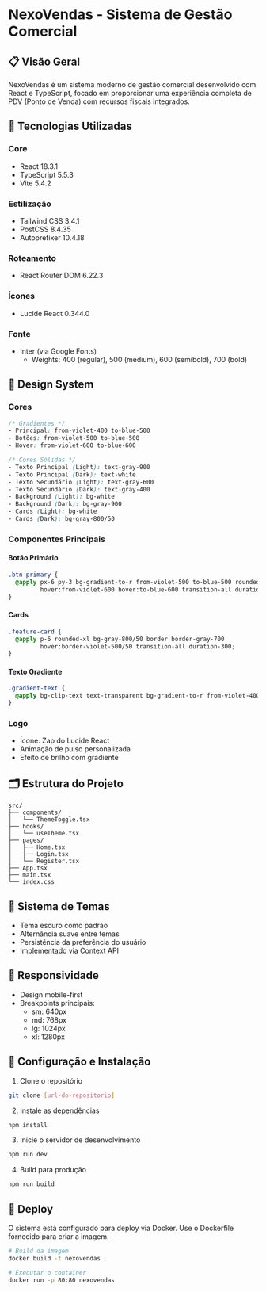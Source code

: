 # NexoVendas - Sistema de Gestão Comercial

## 📋 Visão Geral
NexoVendas é um sistema moderno de gestão comercial desenvolvido com React e TypeScript, focado em proporcionar uma experiência completa de PDV (Ponto de Venda) com recursos fiscais integrados.

## 🚀 Tecnologias Utilizadas

### Core
- React 18.3.1
- TypeScript 5.5.3
- Vite 5.4.2

### Estilização
- Tailwind CSS 3.4.1
- PostCSS 8.4.35
- Autoprefixer 10.4.18

### Roteamento
- React Router DOM 6.22.3

### Ícones
- Lucide React 0.344.0

### Fonte
- Inter (via Google Fonts)
  - Weights: 400 (regular), 500 (medium), 600 (semibold), 700 (bold)

## 🎨 Design System

### Cores
```css
/* Gradientes */
- Principal: from-violet-400 to-blue-500
- Botões: from-violet-500 to-blue-500
- Hover: from-violet-600 to-blue-600

/* Cores Sólidas */
- Texto Principal (Light): text-gray-900
- Texto Principal (Dark): text-white
- Texto Secundário (Light): text-gray-600
- Texto Secundário (Dark): text-gray-400
- Background (Light): bg-white
- Background (Dark): bg-gray-900
- Cards (Light): bg-white
- Cards (Dark): bg-gray-800/50
```

### Componentes Principais

#### Botão Primário
```css
.btn-primary {
  @apply px-6 py-3 bg-gradient-to-r from-violet-500 to-blue-500 rounded-lg font-medium 
         hover:from-violet-600 hover:to-blue-600 transition-all duration-300 text-white;
}
```

#### Cards
```css
.feature-card {
  @apply p-6 rounded-xl bg-gray-800/50 border border-gray-700 
         hover:border-violet-500/50 transition-all duration-300;
}
```

#### Texto Gradiente
```css
.gradient-text {
  @apply bg-clip-text text-transparent bg-gradient-to-r from-violet-400 to-blue-500;
}
```

### Logo
- Ícone: Zap do Lucide React
- Animação de pulso personalizada
- Efeito de brilho com gradiente

## 🗂 Estrutura do Projeto
```
src/
├── components/
│   └── ThemeToggle.tsx
├── hooks/
│   └── useTheme.tsx
├── pages/
│   ├── Home.tsx
│   ├── Login.tsx
│   └── Register.tsx
├── App.tsx
├── main.tsx
└── index.css
```

## 🌙 Sistema de Temas
- Tema escuro como padrão
- Alternância suave entre temas
- Persistência da preferência do usuário
- Implementado via Context API

## 📱 Responsividade
- Design mobile-first
- Breakpoints principais:
  - sm: 640px
  - md: 768px
  - lg: 1024px
  - xl: 1280px

## 🔧 Configuração e Instalação

1. Clone o repositório
```bash
git clone [url-do-repositorio]
```

2. Instale as dependências
```bash
npm install
```

3. Inicie o servidor de desenvolvimento
```bash
npm run dev
```

4. Build para produção
```bash
npm run build
```

## 🚢 Deploy

O sistema está configurado para deploy via Docker. Use o Dockerfile fornecido para criar a imagem.

```bash
# Build da imagem
docker build -t nexovendas .

# Executar o container
docker run -p 80:80 nexovendas
```